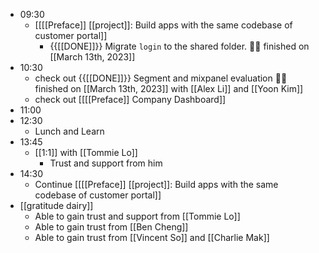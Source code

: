 - 09:30
    - [[[[Preface]] [[project]]: Build apps with the same codebase of customer portal]]
        - {{[[DONE]]}}  Migrate `login` to the shared folder. 👏🏼 finished on [[March 13th, 2023]]
- 10:30
    - check out {{[[DONE]]}}  Segment and mixpanel evaluation  👏🏼 finished on [[March 13th, 2023]] with [[Alex Li]] and [[Yoon Kim]]
    - check out [[[[Preface]] Company Dashboard]]
- 11:00
- 12:30
    - Lunch and Learn
- 13:45
    - [[1:1]] with [[Tommie Lo]]
        - Trust and support from him
- 14:30
    - Continue [[[[Preface]] [[project]]: Build apps with the same codebase of customer portal]]
- [[gratitude dairy]]
    - Able to gain trust and support from [[Tommie Lo]]
    - Able to gain trust from [[Ben Cheng]]
    - Able to gain trust from [[Vincent So]] and [[Charlie Mak]]
